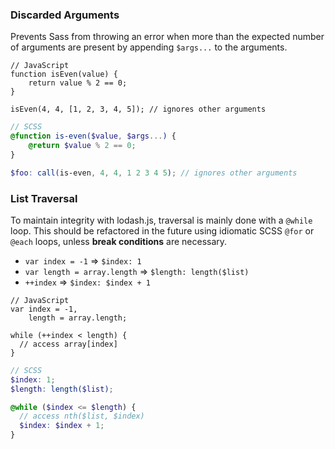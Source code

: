 

### Discarded Arguments

Prevents Sass from throwing an error when more than the expected number of arguments are present by appending `$args...` to the arguments.

```JS
// JavaScript
function isEven(value) {
    return value % 2 == 0;
}

isEven(4, 4, [1, 2, 3, 4, 5]); // ignores other arguments
```

```SCSS
// SCSS
@function is-even($value, $args...) {
    @return $value % 2 == 0;
}

$foo: call(is-even, 4, 4, 1 2 3 4 5); // ignores other arguments
```

### List Traversal

To maintain integrity with lodash.js, traversal is mainly done with a `@while` loop. This should be refactored in the future using idiomatic SCSS `@for` or `@each` loops, unless **break conditions** are necessary.

- `var index = -1` => `$index: 1`
- `var length = array.length` => `$length: length($list)`
- `++index` => `$index: $index + 1`

```JS
// JavaScript
var index = -1,
    length = array.length;

while (++index < length) {
  // access array[index]
}
```

```SCSS
// SCSS
$index: 1;
$length: length($list);

@while ($index <= $length) {
  // access nth($list, $index)
  $index: $index + 1;
}
```
